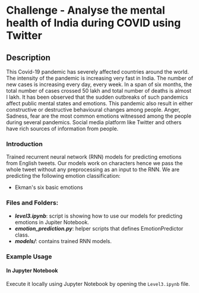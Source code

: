 # Challenge - Analyse the mental health of India during COVID using Twitter
## Description
This Covid-19 pandemic has severely affected countries around the world. The intensity of the pandemic is increasing very fast in India. The number of new cases is increasing every day, every week. In a span of six months, the total number of cases crossed 50 lakh and total number of deaths is almost I lakh. It has been observed that the sudden outbreaks of such pandemics affect public mental states and emotions. This pandemic also result in either constructive or destructive behavioural changes among people. Anger, Sadness, fear are the most common emotions witnessed among the people during several pandemics. Social media platform like Twitter and others have rich sources of information from people. 

### Introduction
Trained recurrent neural network (RNN) models for predicting emotions from English tweets. Our models work on characters hence we pass the whole tweet without any preprocessing as an input to the RNN. We are predicting the following emotion classification:
* Ekman's six basic emotions

### Files and Folders:
* __*level3.ipynb*__: script is showing how to use our models for predicting emotions in Jupiter Notebook.
* __*emotion_prediction.py*__: helper scripts that defines EmotionPredictor class.
* __*models/*__: contains trained RNN models.

### Example Usage

#### In Jupyter Notebook
Execute it locally using Jupyter Notebook by opening the `Level3.ipynb` file.

